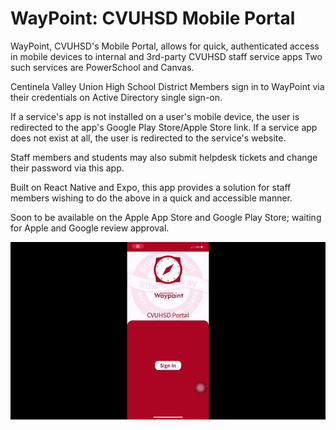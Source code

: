 # WayPoint: CVUHSD Mobile Portal

WayPoint, CVUHSD's Mobile Portal, allows for quick, authenticated access in mobile devices to internal and 3rd-party CVUHSD staff service apps Two such services are PowerSchool and Canvas.  

Centinela Valley Union High School District Members sign in to WayPoint via their credentials on Active Directory single sign-on.   

If a service's app is not installed on a user's mobile device, the user is redirected to the app's Google Play Store/Apple Store link. If a service app does not exist at all, the user is redirected to the service's website.

Staff members and students may also submit helpdesk tickets and change their password via this app.

Built on React Native and Expo, this app provides a solution for staff members wishing to do the above in a quick and accessible manner.  

Soon to be available on the Apple App Store and Google Play Store; waiting for Apple and Google review approval.

![til](./demo.gif)